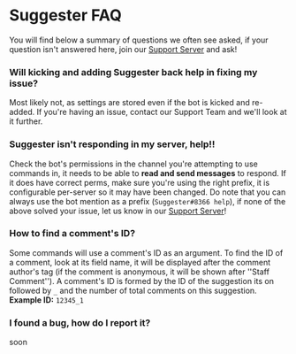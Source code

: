 # Suggester FAQ
You will find below a summary of questions we often see asked, if your question isn't answered here, join our [Support Server](https://discord.gg/G5pEdUp) and ask!

### Will kicking and adding Suggester back help in fixing my issue?
Most likely not, as settings are stored even if the bot is kicked and re-added. If you're having an issue, contact our Support Team and we'll look at it further.

### Suggester isn't responding in my server, help!!
Check the bot's permissions in the channel you're attempting to use commands in, it needs to be able to **read and send messages** to respond. 
If it does have correct perms, make sure you're using the right prefix, it is configurable per-server so it may have been changed. 
Do note that you can always use the bot mention as a prefix (`Suggester#8366 help`), if none of the above solved your issue, let us know in our [Support Server](https://discord.gg/G5pEdUp)!

### How to find a comment's ID?
Some commands will use a comment's ID as an argument. To find the ID of a comment, look at its field name, it will be displayed after the comment author's tag (if the comment is anonymous, it will be shown after ''Staff Comment'').
A comment's ID is formed by the ID of the suggestion its on followed by `_` and the number of total comments on this suggestion.\
**Example ID:** `12345_1`

### I found a bug, how do I report it?
soon
